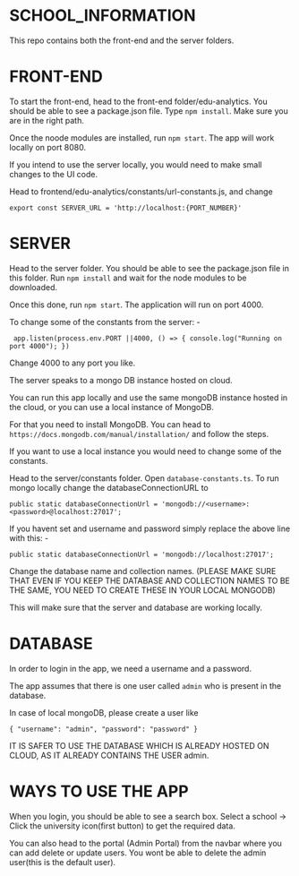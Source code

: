 # SCHOOL_INFORMATION

This repo contains both the front-end and the server folders.


# FRONT-END
To start the front-end, 
head to the front-end folder/edu-analytics.
You should be able to see a package.json file. Type `npm install`.
Make sure you are in the right path.

Once the noode modules are installed, run `npm start`.
The app will work locally on port 8080.

If you intend to use the server locally, you would need to make small changes to the UI code.

Head to frontend/edu-analytics/constants/url-constants.js,
and change

`export const SERVER_URL = 'http://localhost:{PORT_NUMBER}'`

# SERVER

Head to the server folder. 
You should be able to see the package.json file in this folder.
Run `npm install` and wait for the node modules to be downloaded.

Once this done, run `npm start`.
The application will run on port 4000.

To change some of the constants from the server: - 

`
app.listen(process.env.PORT ||4000, () => {
    console.log("Running on port 4000");
})`

Change 4000 to any port you like.

The server speaks to a mongo DB instance hosted on cloud.

You can run this app locally and use the same mongoDB instance hosted in the cloud, or you can use a local instance of MongoDB.

For that you need to install MongoDB.
You can head to `https://docs.mongodb.com/manual/installation/` and follow the steps.

If you want to use a local instance you would need to change some of the constants.

Head to the server/constants folder.
Open `database-constants.ts`.
To run mongo locally change the databaseConnectionURL to

`public static databaseConnectionUrl = 'mongodb://<username>:<password>@localhost:27017';`
  
If you havent set and username and password simply replace the above line with this: - 

`public static databaseConnectionUrl = 'mongodb://localhost:27017';`

Change the database name and collection names.
(PLEASE MAKE SURE THAT EVEN IF YOU KEEP THE DATABASE AND COLLECTION NAMES TO BE THE SAME, YOU NEED TO CREATE THESE IN YOUR LOCAL MONGODB)

This will make sure that the server and database are working locally.


# DATABASE

In order to login in the app, we need a username and a password.

The app assumes that there is one user called `admin` who is present in the database.

In case of local mongoDB,
please create a user like

`
    {
        "username": "admin",
        "password": "password"
    }
`




IT IS SAFER TO USE THE DATABASE WHICH IS ALREADY HOSTED ON CLOUD, AS IT ALREADY CONTAINS THE USER admin.


# WAYS TO USE THE APP


When you login, you should be able to see a search box. 
Select a school -> Click the university icon(first button) to get the required data.

You can also head to the portal (Admin Portal) from the navbar where you can add delete or update users.
You wont be able to delete the admin user(this is the default user).

